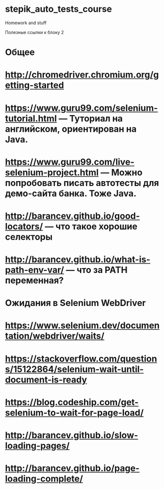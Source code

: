# stepik_auto_tests_course
Homework and stuff

Полезные ссылки к блоку 2

# Общее
#
# http://chromedriver.chromium.org/getting-started
# https://www.guru99.com/selenium-tutorial.html — Туториал на английском, ориентирован на Java.
# https://www.guru99.com/live-selenium-project.html — Можно попробовать писать автотесты для демо-сайта банка. Тоже Java.
# http://barancev.github.io/good-locators/ — что такое хорошие селекторы
# http://barancev.github.io/what-is-path-env-var/ — что за PATH переменная?
#
# Ожидания в Selenium WebDriver
#
# https://www.selenium.dev/documentation/webdriver/waits/
# https://stackoverflow.com/questions/15122864/selenium-wait-until-document-is-ready
# https://blog.codeship.com/get-selenium-to-wait-for-page-load/
# http://barancev.github.io/slow-loading-pages/
# http://barancev.github.io/page-loading-complete/